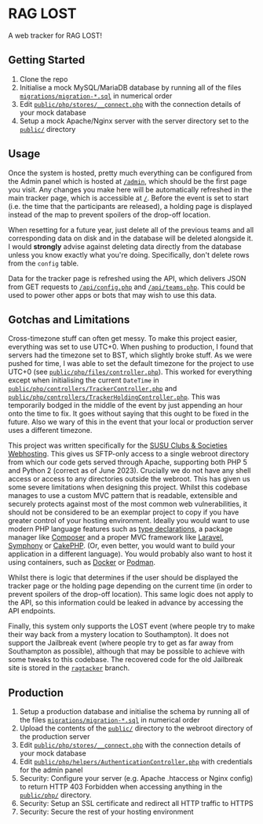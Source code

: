# RAG LOST

A web tracker for RAG LOST!

## Getting Started

1. Clone the repo
2. Initialise a mock MySQL/MariaDB database by running all of the files [`migrations/migration-*.sql`](https://github.com/bilaalrashid/rag-lost/tree/main/migrations) in numerical order
3. Edit [`public/php/stores/__connect.php`](https://github.com/bilaalrashid/rag-lost/blob/main/public/php/stores/__connect.php) with the connection details of your mock database
4. Setup a mock Apache/Nginx server with the server directory set to the [`public/`](https://github.com/bilaalrashid/rag-lost/tree/main/public) directory

## Usage

Once the system is hosted, pretty much everything can be configured from the Admin panel which is hosted at [`/admin`](https://lost.susu.org/admin), which should be the first page you visit. Any changes you make here will be automatically refreshed in the main tracker page, which is accessible at [`/`](https://lost.susu.org). Before the event is set to start (i.e. the time that the participants are released), a holding page is displayed instead of the map to prevent spoilers of the drop-off location.

When resetting for a future year, just delete all of the previous teams and all corresponding data on disk and in the database will be deleted alongside it. I would **strongly** advise against deleting data directly from the database unless you know exactly what you're doing. Specifically, don't delete rows from the `config` table.

Data for the tracker page is refreshed using the API, which delivers JSON from GET requests to [`/api/config.php`](https://lost.susu.org/api/config.php) and [`/api/teams.php`](https://lost.susu.org/api/teams.php). This could be used to power other apps or bots that may wish to use this data.

## Gotchas and Limitations

Cross-timezone stuff can often get messy. To make this project easier, everything was set to use UTC+0. When pushing to production, I found that servers had the timezone set to BST, which slightly broke stuff. As we were pushed for time, I was able to set the default timezone for the project to use UTC+0 (see [`public/php/files/controller.php`](https://github.com/bilaalrashid/rag-lost/blob/main/public/php/files/controller.php#L5)). This worked for everything except when initialising the current `DateTime` in [`public/php/controllers/TrackerController.php`](https://github.com/bilaalrashid/rag-lost/blob/main/public/php/controllers/TrackerController.php#L10) and [`public/php/controllers/TrackerHoldingController.php`](https://github.com/bilaalrashid/rag-lost/blob/main/public/php/controllers/TrackerHoldingController.php#L10). This was temporarily bodged in the middle of the event by just appending an hour onto the time to fix. It goes without saying that this ought to be fixed in the future. Also we wary of this in the event that your local or production server uses a different timezone.

This project was written specifically for the [SUSU Clubs & Societies Webhosting](http://hosting.susu.org). This gives us SFTP-only access to a single webroot directory from which our code gets served through Apache, supporting both PHP 5 and Python 2 (correct as of June 2023). Crucially we do not have any shell access or access to any directories outside the webroot. This has given us some severe limitations when designing this project. Whilst this codebase manages to use a custom MVC pattern that is readable, extensible and securely protects against most of the most common web vulnerabilities, it should not be considered to be an exemplar project to copy if you have greater control of your hosting environment. Ideally you would want to use modern PHP language features such as [type declarations](https://www.php.net/manual/en/language.types.declarations.php), a package manager like [Composer](https://getcomposer.org) and a proper MVC framework like [Laravel](https://laravel.com), [Symphony](https://symfony.com) or [CakePHP](https://cakephp.org). (Or, even better, you would want to build your application in a different language). You would probably also want to host it using containers, such as [Docker](https://www.docker.com) or [Podman](https://podman.io).

Whilst there is logic that determines if the user should be displayed the tracker page or the holding page depending on the current time (in order to prevent spoilers of the drop-off location). This same logic does not apply to the API, so this information could be leaked in advance by accessing the API endpoints.

Finally, this system only supports the LOST event (where people try to make their way back from a mystery location to Southampton). It does not support the Jailbreak event (where people try to get as far away from Southampton as possible), although that may be possible to achieve with some tweaks to this codebase. The recovered code for the old Jailbreak site is stored in the [`ragtacker`](https://github.com/bilaalrashid/rag-lost/tree/ragtracker) branch.

## Production

1. Setup a production database and initialise the schema by running all of the files [`migrations/migration-*.sql`](https://github.com/bilaalrashid/rag-lost/tree/main/migrations) in numerical order
2. Upload the contents of the [`public/`](https://github.com/bilaalrashid/rag-lost/tree/main/public) directory to the webroot directory of the production server
3. Edit [`public/php/stores/__connect.php`](https://github.com/bilaalrashid/rag-lost/blob/main/public/php/stores/__connect.php) with the connection details of your mock database
4. Edit [`public/php/helpers/AuthenticationController.php`](https://github.com/bilaalrashid/rag-lost/blob/main/public/php/helpers/AuthenticationController.php) with credentials for the admin panel
5. Security: Configure your server (e.g. Apache .htaccess or Nginx config) to return HTTP 403 Forbidden when accessing anything in the [`public/php/`](https://github.com/bilaalrashid/rag-lost/tree/main/public/php) directory.
6. Security: Setup an SSL certificate and redirect all HTTP traffic to HTTPS
7. Security: Secure the rest of your hosting environment

